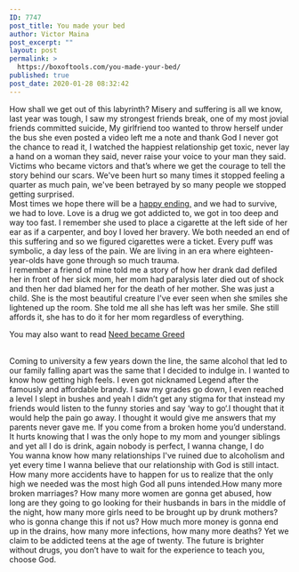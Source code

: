 ```yaml
---
ID: 7747
post_title: You made your bed
author: Victor Maina
post_excerpt: ""
layout: post
permalink: >
  https://boxoftools.com/you-made-your-bed/
published: true
post_date: 2020-01-28 08:32:42
---
```

<!-- wp:paragraph -->
<p>How shall we get out of this labyrinth? Misery and suffering is all we know, last year was tough, I saw my strongest friends break, one of my most jovial friends committed suicide, My girlfriend too wanted to throw herself under the bus she even posted a video left me a note and thank God I never got the chance to read it, I watched the happiest relationship get toxic, never lay a hand on a woman they said, never raise your voice to your man they said. Victims who became victors and that’s where we get the courage to tell the story behind our scars. We've been hurt so many times it stopped feeling a quarter as much pain, we've been betrayed by so many people we stopped getting surprised.<br> Most times we hope there will be a <a href="https://en.wiktionary.org/wiki/happy_ending">happy ending,</a> and we had to survive, we had to love. Love is a drug we got addicted to, we got in too deep and way too fast. I remember she used to place a cigarette at the left side of her ear as if a carpenter, and boy I loved her bravery. We both needed an end of this suffering and so we figured cigarettes were a ticket. Every puff was symbolic, a day less of the pain. We are living in an era where eighteen-year-olds have gone through so much trauma.<br> I remember a friend of mine told me a story of how her drank dad defiled her in front of her sick mom, her mom had paralysis later died out of shock and then her dad blamed her for the death of her mother. She was just a child. She is the most beautiful creature I've ever seen when she smiles she lightened up the room. She told me all she has left was her smile. She still affords it, she has to do it for her mom regardless of everything.</p>
<!-- /wp:paragraph -->

<!-- wp:paragraph -->
<p>You may also want to read <a href="https://boxoftools.com/need-became-greed/">Need became Greed</a></p>
<!-- /wp:paragraph -->

<!-- wp:paragraph -->
<p><br> Coming to university a few years down the line, the same alcohol that led to our family falling apart was the same that I decided to indulge in. I wanted to know how getting high feels. I even got nicknamed Legend after the famously and affordable brandy. I saw my grades go down, I even reached a level I slept in bushes and yeah I didn’t get any stigma for that instead my friends would listen to the funny stories and say ‘way to go‘.I thought that it would help the pain go away. I thought it would give me answers that my parents never gave me. If you come from a broken home you’d understand. It hurts knowing that I was the only hope to my mom and younger siblings and yet all I do is drink, again nobody is perfect, I wanna change, I do <br> You wanna know how many relationships I've ruined due to alcoholism and yet every time I wanna believe that our relationship with God is still intact. How many more accidents have to happen for us to realize that the only high we needed was the most high God all puns intended.How many more broken marriages? How many more women are gonna get abused, how long are they going to go looking for their husbands in bars in the middle of the night, how many more girls need to be brought up by drunk mothers? who is gonna change this if not us? How much more money is gonna end up in the drains, how many more infections, how many more deaths? Yet we claim to be addicted teens at the age of twenty. The future is brighter without drugs, you don’t have to wait for the experience to teach you, choose God.</p>
<!-- /wp:paragraph -->

<!-- wp:image {"id":7756,"sizeSlug":"large"} -->
<figure class="wp-block-image size-large"><img src="https://boxoftools.com/wp-content/uploads/2020/01/labyrinth-3.jpeg" alt="" class="wp-image-7756"/></figure>
<!-- /wp:image -->